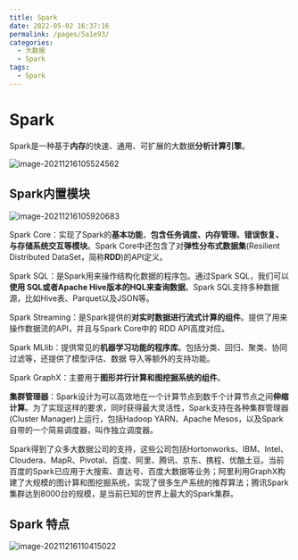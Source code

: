 ```yaml
---
title: Spark
date: 2022-05-02 16:37:16
permalink: /pages/5a1e93/
categories:
  - 大数据
  - Spark
tags:
  - Spark
---
```

# Spark

Spark是一种基于**内存**的快速、通用、可扩展的大数据**分析计算引擎**。

![image-20211216105524562](https://cdn.jsdelivr.net/gh/Iekrwh/images/md-images/image-20211216105524562.png)

## Spark内置模块

![image-20211216105920683](https://cdn.jsdelivr.net/gh/Iekrwh/images/md-images/image-20211216105920683.png)

Spark Core：实现了Spark的**基本功能**，**包含任务调度、内存管理、错误恢复、与存储系统交互等模块**。Spark Core中还包含了对**弹性分布式数据集**(Resilient Distributed DataSet，简称**RDD**)的API定义。 

Spark SQL：是Spark用来操作结构化数据的程序包。通过Spark SQL，我们可以**使用 SQL或者Apache Hive版本的HQL来查询数据**。Spark SQL支持多种数据源，比如Hive表、Parquet以及JSON等。

Spark Streaming：是Spark提供的**对实时数据进行流式计算的组件**。提供了用来操作数据流的API，并且与Spark Core中的 RDD API高度对应。 

Spark MLlib：提供常见的**机器学习功能的程序库**。包括分类、回归、聚类、协同过滤等，还提供了模型评估、数据 导入等额外的支持功能。 

Spark GraphX：主要用于**图形并行计算和图挖掘系统的组件**。

**集群管理器**：Spark设计为可以高效地在一个计算节点到数千个计算节点之间**伸缩计算**。为了实现这样的要求，同时获得最大灵活性，Spark支持在各种集群管理器(Cluster Manager)上运行，包括Hadoop YARN、Apache Mesos，以及Spark自带的一个简易调度器，叫作独立调度器。

 Spark得到了众多大数据公司的支持，这些公司包括Hortonworks、IBM、Intel、Cloudera、MapR、Pivotal、百度、阿里、腾讯、京东、携程、优酷土豆。当前百度的Spark已应用于大搜索、直达号、百度大数据等业务；阿里利用GraphX构建了大规模的图计算和图挖掘系统，实现了很多生产系统的推荐算法；腾讯Spark集群达到8000台的规模，是当前已知的世界上最大的Spark集群。

## Spark 特点

![image-20211216110415022](https://cdn.jsdelivr.net/gh/Iekrwh/images/md-images/image-20211216110415022.png)

